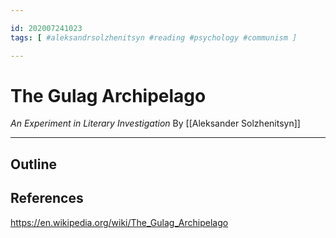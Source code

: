 ```yaml
---

id: 202007241023
tags: [ #aleksandrsolzhenitsyn #reading #psychology #communism ]

---
```


# The Gulag Archipelago
*An Experiment in Literary Investigation*
By [[Aleksander Solzhenitsyn]]

---

## Outline


## References
https://en.wikipedia.org/wiki/The_Gulag_Archipelago